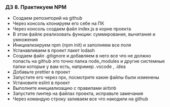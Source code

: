 ### ДЗ 8. Практикуем NPM

* Создаем репозиторий на github
* Через консоль клонируем его себе на ПК
* Через консоль создаем файл index.js в корне проекта
* В этом файле реализовать функции: суммирования, вычитания и умножения
* Инициализируем npm (npm init) и заполняем все поля
* Устанавливаем в проект пакет lodash
* Создаем файл .gitignore и добавляем в него все что не должно попасть на github это точно папка node_modules и другие системные папки которые у вам есть, например .vscode , .idea
* Добавьте prettier в проект
* Запустите его через npx, посмотрите какие файлы были изменены
* Установите eslint в проект
* Выполните инициализацию с правилами airbnb
* Запустите линтер на файлах проекта, исправьте замечания
* Через командую строку заливаем все что накодили на github